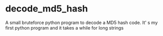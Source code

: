 # decode_md5_hash
A small bruteforce python program to decode a MD5 hash code. It' s my first python program and it takes a while for long strings
